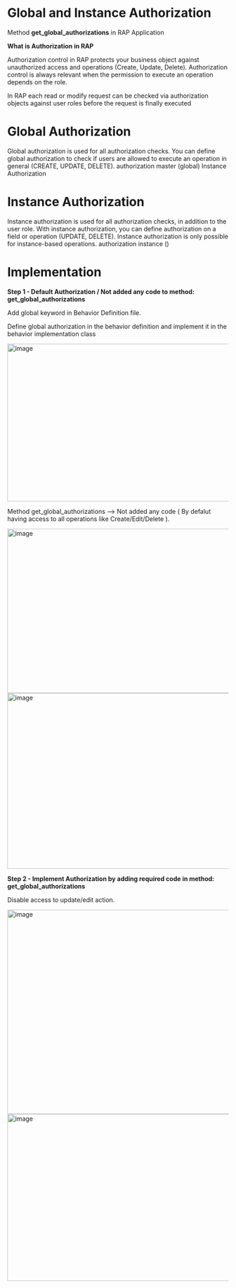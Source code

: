 # Global and Instance Authorization
Method **get_global_authorizations** in RAP Application

**What is Authorization in RAP**

Authorization control in RAP protects your business object against unauthorized access and operations (Create, Update, Delete). 
Authorization control is always relevant when the permission to execute an operation depends on the role.

In RAP each read or modify request can be checked via authorization objects against user roles before the request is finally executed

# Global Authorization

Global authorization is used for all authorization checks. You can define global authorization to check if users are allowed to execute an operation in general (CREATE, UPDATE, DELETE). authorization master (global)
Instance Authorization

# Instance Authorization

Instance authorization is used for all authorization checks, in addition to the user role. With instance authorization, you can define authorization on a field or operation (UPDATE, DELETE). Instance authorization is only possible for instance-based operations. authorization instance ()


# Implementation

**Step 1 - Default Authorization / Not added any code to method: get_global_authorizations**

Add global keyword in Behavior Definition file.

Define global authorization in the behavior definition and implement it in the behavior implementation class

<img width="699" height="359" alt="image" src="https://github.com/user-attachments/assets/d1ab47d9-535c-432f-9cba-b88860917237" />

Method get_global_authorizations --> Not added any code ( By defalut having access to all operations like Create/Edit/Delete ).

<img width="918" height="374" alt="image" src="https://github.com/user-attachments/assets/417f9bd9-10a0-4c18-b9ea-596775ce5c27" />

<img width="648" height="400" alt="image" src="https://github.com/user-attachments/assets/796edc64-acd4-42f6-acf9-98251c014b63" />



**Step 2 - Implement Authorization by adding required code in method: get_global_authorizations**

Disable access to update/edit action.

<img width="620" height="465" alt="image" src="https://github.com/user-attachments/assets/f288eb34-0bfd-4a03-9444-fce2faaf3822" />

<img width="913" height="380" alt="image" src="https://github.com/user-attachments/assets/a8ceec42-1dd3-4f90-b05f-20201d272950" />


